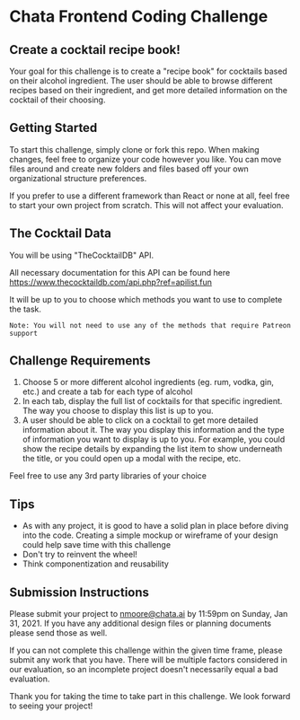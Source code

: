 # Chata Frontend Coding Challenge

## Create a cocktail recipe book!

Your goal for this challenge is to create a "recipe book" for cocktails based on their alcohol ingredient. The user should be able to browse different recipes based on their ingredient, and get more detailed information on the cocktail of their choosing.

## Getting Started

To start this challenge, simply clone or fork this repo. When making changes, feel free to organize your code however you like. You can move files around and create new folders and files based off your own organizational structure preferences.

If you prefer to use a different framework than React or none at all, feel free to start your own project from scratch. This will not affect your evaluation.

## The Cocktail Data

You will be using "TheCocktailDB" API.

All necessary documentation for this API can be found here https://www.thecocktaildb.com/api.php?ref=apilist.fun

It will be up to you to choose which methods you want to use to complete the task.

`Note: You will not need to use any of the methods that require Patreon support`

## Challenge Requirements

1. Choose 5 or more different alcohol ingredients (eg. rum, vodka, gin, etc.) and create a tab for each type of alcohol
2. In each tab, display the full list of cocktails for that specific ingredient. The way you choose to display this list is up to you.
3. A user should be able to click on a cocktail to get more detailed information about it. The way you display this information and the type of information you want to display is up to you. For example, you could show the recipe details by expanding the list item to show underneath the title, or you could open up a modal with the recipe, etc.

Feel free to use any 3rd party libraries of your choice

## Tips

- As with any project, it is good to have a solid plan in place before diving into the code. Creating a simple mockup or wireframe of your design could help save time with this challenge
- Don't try to reinvent the wheel!
- Think componentization and reusability

## Submission Instructions

Please submit your project to nmoore@chata.ai by 11:59pm on Sunday, Jan 31, 2021. If you have any additional design files or planning documents please send those as well.

If you can not complete this challenge within the given time frame, please submit any work that you have. There will be multiple factors considered in our evaluation, so an incomplete project doesn't necessarily equal a bad evaluation.

Thank you for taking the time to take part in this challenge. We look forward to seeing your project!
